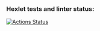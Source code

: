 ### Hexlet tests and linter status:
[![Actions Status](https://github.com/agapovk/frontend-project-lvl2/workflows/hexlet-check/badge.svg)](https://github.com/agapovk/frontend-project-lvl2/actions)